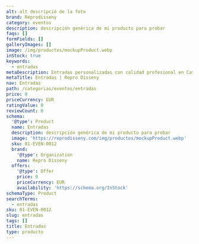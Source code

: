 ```yaml
---
alt: alt descripció de la foto
brand: Reprodisseny
category: eventos
description: descripción genérica de mi producto para probar
faqs: []
formFields: []
galleryImages: []
image: /img/productos/mockupProduct.webp
inStock: true
keywords:
  - entradas
metaDescription: Entradas personalizadas con calidad profesional en Cataluña.
metaTitle: Entradas | Repro Disseny
nav: Entradas
path: /categorias/eventos/entradas
price: 0
priceCurrency: EUR
ratingValue: 0
reviewCount: 0
schema:
  '@type': Product
  name: Entradas
  description: descripción genérica de mi producto para probar
  image: 'https://reprodisseny.com/img/productos/mockupProduct.webp'
  sku: 01-EVEN-0012
  brand:
    '@type': Organization
    name: Repro Disseny
  offers:
    '@type': Offer
    price: 0
    priceCurrency: EUR
    availability: 'https://schema.org/InStock'
schemaType: Product
searchTerms:
  - entradas
sku: 01-EVEN-0012
slug: entradas
tags: []
title: Entradas
type: producto
---
```


